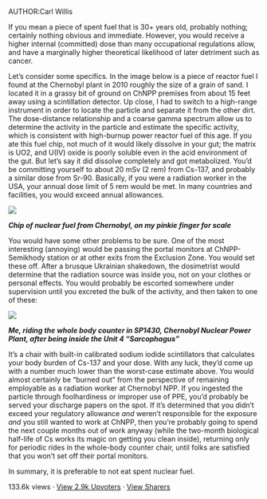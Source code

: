 AUTHOR:Carl Willis

If you mean a piece of spent fuel that is 30+ years old, probably nothing; certainly nothing obvious and immediate. However, you would receive a higher internal (committed) dose than many occupational regulations allow, and have a marginally higher theoretical likelihood of later detriment such as cancer.

Let’s consider some specifics. In the image below is a piece of reactor fuel I found at the Chernobyl plant in 2010 roughly the size of a grain of sand. I located it in a grassy bit of ground on ChNPP premises from about 15 feet away using a scintillation detector. Up close, I had to switch to a high-range instrument in order to locate the particle and separate it from the other dirt. The dose-distance relationship and a coarse gamma spectrum allow us to determine the activity in the particle and estimate the specific activity, which is consistent with high-burnup power reactor fuel of this age. If you ate this fuel chip, not much of it would likely dissolve in your gut; the matrix is UO2, and U(IV) oxide is poorly soluble even in the acid environment of the gut. But let’s say it did dissolve completely and got metabolized. You’d be committing yourself to about 20 mSv (2 rem) from Cs-137, and probably a similar dose from Sr-90. Basically, if you were a radiation worker in the USA, your annual dose limit of 5 rem would be met. In many countries and facilities, you would exceed annual allowances.

![](https://qph.fs.quoracdn.net/main-qimg-bcf8f13a35d037bafd9fd5e19665fb73)

**_Chip of nuclear fuel from Chernobyl, on my pinkie finger for scale_**

You would have some other problems to be sure. One of the most interesting (annoying) would be passing the portal monitors at ChNPP-Semikhody station or at other exits from the Exclusion Zone. You would set these off. After a brusque Ukrainian shakedown, the dosimetrist would determine that the radiation source was inside you, not on your clothes or personal effects. You would probably be escorted somewhere under supervision until you excreted the bulk of the activity, and then taken to one of these:

![](https://qph.fs.quoracdn.net/main-qimg-1eaf11d81039d8c5c0a3d25e1b07a9fb)

**_Me, riding the whole body counter in SP1430, Chernobyl Nuclear Power Plant, after being inside the Unit 4 “Sarcophagus”_**

It’s a chair with built-in calibrated sodium iodide scintillators that calculates your body burden of Cs-137 and your dose. With any luck, they’d come up with a number much lower than the worst-case estimate above. You would almost certainly be “burned out” from the perspective of remaining employable as a radiation worker at Chernobyl NPP. If you ingested the particle through foolhardiness or improper use of PPE, you’d probably be served your discharge papers on the spot. If it’s determined that you didn’t exceed your regulatory allowance _and_ weren’t responsible for the exposure _and_ you still wanted to work at ChNPP, then you’re probably going to spend the next couple months out of work anyway (while the two-month biological half-life of Cs works its magic on getting you clean inside), returning only for periodic rides in the whole-body counter chair, until folks are satisfied that you won’t set off their portal monitors.

In summary, it is preferable to not eat spent nuclear fuel.

133.6k views · [View 2.9k Upvoters](#) · [View Sharers](#)
